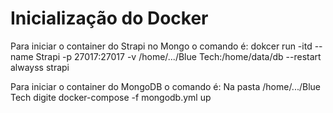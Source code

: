 # Inicialização do Docker

Para iniciar o container do Strapi no Mongo o comando é:
	dokcer run -itd --name Strapi -p 27017:27017 -v /home/.../Blue Tech:/home/data/db --restart alwayss strapi
	
Para iniciar o container do MongoDB o comando é: 
	Na pasta /home/.../Blue Tech digite 
		docker-compose -f mongodb.yml up